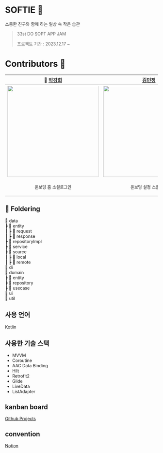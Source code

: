 # SOFTIE 🧸
소중한 친구와 함께 하는 일상 속 작은 습관

> 33st DO SOPT APP JAM <br>
>
> 프로젝트 기간 : 2023.12.17 ~
> </br>

# Contributors 🤎

| 👑 [박강희](https://github.com/stellar-halo) | [김민정](https://github.com/emjayMJkim) | [박호연](https://github.com/pump9918) | [허민회](https://github.com/minemi00) |
| --- | --- | --- | --- |
| <img src = "https://github.com/ahra1221/Sopetit-iOS/assets/79412889/dd547032-4cee-438d-8ad4-f87fb4a5fff0" width = "300">| <img src = "https://github.com/ahra1221/Sopetit-iOS/assets/79412889/07bd4854-50c2-4f00-afa1-776ea27919ec" width = "300"> | <img src = "https://github.com/ahra1221/Sopetit-iOS/assets/79412889/2ed838cf-436a-43ac-835b-36754cb484dc" width = "300"> | <img src = "https://github.com/ahra1221/Sopetit-iOS/assets/79412889/004fb178-d7a4-41b4-a502-407678d29f04" width = "300"> |
|<p align = "center">`온보딩` `홈` `소셜로그인`|<p align = "center">`온보딩` `설정` `스플래시` |<p align = "center">`행복루틴뷰` `행복루틴 상세뷰`|<p align = "center">`데일리루틴뷰` `데일리루틴 추가뷰`|

## 📖 Foldering
📁 data<br/>
┣ 📁 entity<br/>
┃ ┣ 📁 request<br/>
┃ ┣ 📁 response<br/>
┣ 📁 repositoryImpl<br/>
┣ 📁 service<br/>
┣ 📁 source<br/>
┃ ┣ 📁 local<br/>
┃ ┣ 📁 remote<br/>
📁 di<br/>
📁 domain<br/>
┣ 📁 entity<br/>
┣ 📁 repository<br/>
┣ 📁 usecase<br/>
📁 ui<br/>
📁 util

## 사용 언어
Kotlin

## 사용한 기술 스택
- MVVM
- Coroutine
- AAC Data Binding
- Hilt
- Retrofit2
- Glide
- LiveData
- ListAdapter

## kanban board
[Github Projects](https://github.com/orgs/Team-Sopetit/projects/1/views/1?visibleFields=%5B%22Title%22%2C%22Assignees%22%2C%22Status%22%2C70731101%2C70731102%2C70731097%5D)

## convention
[Notion](https://airy-hardhat-419.notion.site/02ffb58b83cf4a4fb9a01af863e819a6)
